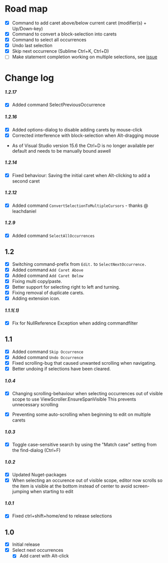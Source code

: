 # Road map

- [x] Command to add caret above/below current caret (modifier(s) + Up/Down-key)
- [x] Command to convert a block-selection into carets
- [x] Command to select all occurrences
- [x] Undo last selection
- [x] Skip next occurrence (Sublime Ctrl+K, Ctrl+D)
- [ ] Make statement completion working on multiple selections, see [issue](https://github.com/2mas/SelectNextOccurrence/issues/5)

# Change log

##### 1.2.17
- [x] Added command SelectPreviousOccurrence
##### 1.2.16
- [x] Added options-dialog to disable adding carets by mouse-click
- [x] Corrected interference with block-selection when Alt-dragging mouse
- As of Visual Studio version 15.6 the Ctrl+D is no longer available per default and needs to be manually bound aswell
##### 1.2.14
- [x] Fixed behaviour: Saving the initial caret when Alt-clicking to add a second caret

##### 1.2.12
- [x] Added command ```ConvertSelectionToMultipleCursors``` - thanks @ leachdaniel

##### 1.2.9
- [x] Added command ```SelectAllOccurrences```

## 1.2
- [x] Switching command-prefix from ```Edit.``` to ```SelectNextOccurrence.```
- [x] Added command ```Add Caret Above```
- [x] Added command ```Add Caret Below```
- [x] Fixing multi copy/paste.
- [x] Better support for selecting right to left and turning.
- [x] Fixing removal of duplicate carets.
- [x] Adding extension icon.

##### 1.1.1(.1)
- [x] Fix for NullReference Exception when adding commandfilter

## 1.1
- [x] Added command ```Skip Occurrence```
- [x] Added command ```Undo Occurrence```
- [x] Fixed scrolling-bug that caused unwanted scrolling when navigating.
- [x] Better undoing if selections have been cleared.

##### 1.0.4
- [x] Changing scrolling-behaviour when selecting occurrences out of visible scope to use ViewScroller.EnsureSpanVisible
    This prevents unnecessary scrolling
- [x] Preventing some auto-scrolling when beginning to edit on multiple carets


##### 1.0.3
- [x] Toggle case-sensitive search by using the "Match case" setting from the find-dialog (Ctrl+F)

##### 1.0.2
- [x] Updated Nuget-packages
- [x] When selecting an occurence out of visible scope, editor now scrolls so the item is visible at the bottom instead of center to avoid screen-jumping when starting to edit

##### 1.0.1
- [x] Fixed ctrl+shift+home/end to release selections

## 1.0

- [x] Initial release
- [x] Select next occurrences
  - [x] Add caret with Alt-click
